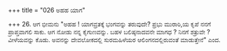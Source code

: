 +++
title = "026 ಅಹಹ ಯಾಗ"

+++
26. ಆಗ ಭೀಮನು  "ಅಹಹ ! ಯಾಗವ್ರತಕ್ಕೆ ಭಂಗವನ್ನು ತರುವುದೇ? ಪ್ರಭು ಮುರಾರಿ,ಯ ಕೃಪೆ ನನಗೆ ಪ್ರಾಪ್ತವಾಗಲಿ ಸಾಕು. ಆಗ ನೋಡು ನನ್ನ ಕೈಗುಣವನ್ನು. ಬಹಳ ಬಲಿಷ್ಠನಾದವನೇ ಮಾಗಧ ? ನಿನಗೆ ಶತ್ರುವೇ ? ವೀಳೆಯವನ್ನು ಕೊಡು. ಅವನನ್ನು ದೇವಲೋಕದಲ್ಲಿ ಸುರಮಹಿಳೆಯರ ಆಲಿಂಗನದಲ್ಲಿರುವಂತೆ ಮಾಡುತ್ತೇನೆ" ಎಂದ.